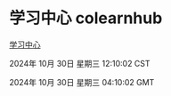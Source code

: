 # 学习中心 colearnhub
[学习中心](http://219.139.197.74:56308/colearnhub/)

2024年 10月 30日 星期三 12:10:02 CST

2024年 10月 30日 星期三 04:10:02 GMT
